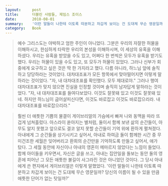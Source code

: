```yaml
---
layout:     post
title:      더블린 사람들, 제임스 조이스
date:       2018-08-01
summary:    '이런 말들이 나한테 이토록 따분하고 차갑게 보이는 건 도대체 무슨 영문일까? 당신의 이름이 될 수 있을 만큼 애틋한 단어가 없는 탓일까?'
category:   Book
---
```


> 예수 그리스도는 야박하고 엄한 주인이 아니었다. 그분은 우리의 자잘한 허물을 이해하시고, 한심하게 타락한 우리의 본성을 이해하시며, 이 세상의 유혹을 이해하셨다.
> 우리는 유혹을 받았을 수도 있고, 어쩌다 한 번씩은 모두가 유혹을 받기도 했다. 우리는 허물이 있을 수도 있고, 또 모두가 허물이 있었다.
> 그러나 신부가 회중에게 요구하고 싶은 것은 딱 한 가지라고 했다. 다름 아니라, 하느님 앞에 솔직하고 당당하라는 것이었다. 대차대조표가 모든 항목에서 맞아떨어지면 이렇게 말하라는 것이었다.
> "자, 내 대차대조표를 확인했다. 모두 제대로야."
> 그러나 행여 대차대조표가 맞지 않으면 진실을 인정할 것이며 솔직히 남자답게 말하라는 것이었다.
> "자, 내 대차대조표를 들여다보았다. 이것도 잘못돼 있고 이것도 잘못돼 있네. 하지만 하느님이 굽어살피신다면, 이것도 바로잡고 이것도 바로잡으리라. 내 대차대조표를 바로잡으리라."

> 훨씬 더 애틋한 기쁨의 물결이 게이브리얼의 가슴에서 빠져 나와 동맥을 따라 뜨겁게 넘쳐흘렀다.
> 아스라이 쏟아지는 별처럼, 둘이서 함께 보낸 삶의 순간들이, 아무도 알지 못했고 앞으로도 결코 알지 못할 순간들이 기억 위에 환하게 펼쳐졌다.
> 아내에게 그 순간들을 상기시키고 싶어서, 아내로 하여금 둘이 함께한 시간 중 무미건조한 세월은 잊어버리고 환희의 순간만을 기억하도록 만들고 싶어서, 애가 탔다.
> 그 세월 동안에 자신이나 아내의 영혼이 메마르지 않았다는 느낌이 들었다. 함께 아이들을 키우면서, 자신은 글을 쓰고, 아내는 집안일을 돌보는 동안 둘의 영혼에 피어난 그 모든 애틋한 불길이 사그라진 것은 아니었던 것이다.
> 그 당시 아내에게 쓴 편지에서 게이브리얼은 이렇게 말했었다. '이런 말들이 나한테 이토록 따분하고 차갑게 보이는 건 도대체 무슨 영문일까? 당신의 이름이 될 수 있을 만큼 애틋한 단어가 없는 탓일까?'
